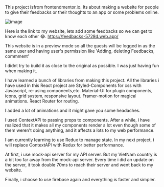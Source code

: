 This project isfrom frontendmentor.io. Its about making a website for people to give their feedbacks or their thoughts to an app or some problems online.

![image](https://user-images.githubusercontent.com/73646983/138652116-4792f255-5985-406d-812b-4993487ba2b2.png)

Here is the link to my website, lets add some feedbacks so we can get to know each other 😂. 
https://feedbacks-5728d.web.app/ 

This website is in a preview mode so all the guests will be logged in as the same user and having user's permission like 'Adding, deleting Feedbacks, commment'

I didnt try to build it as close to the original as possible. I was just having fun when making it.

I have learned a bunch of libraries from making this project. 
All the libraries i have used in this React project are Styled-Components for css with Javascript, re-using components,etc. Material-UI for plugin components, icons, grid system, responsive layout. Framer-motion for magical animations. React Router for routing.

I added a lot of animations and it might gave you some headaches.

I used ContextAPI to passing props to components. After a while, i have realized that it makes all my components render a lot even though some of them weren't doing anything, and it affects a lots to my web performance.

I am currently learning to use Redux to manage state. In my next project, i will replace ContextAPI with Redux for better performance.

At first, i use mock-api server for my API server. But my VietNam country is a bit too far away from the mock-api server. Every time i did an update on the server, it took double 70ms to reach their server and went back to my website.

Finally, i choose to use firebase again and everything is faster and simpler.
